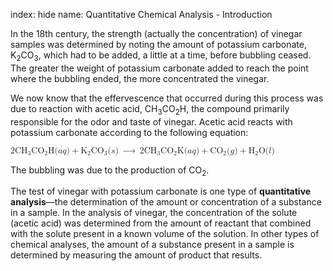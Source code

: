 index: hide
name: Quantitative Chemical Analysis - Introduction

In the 18th century, the strength (actually the concentration) of vinegar samples was determined by noting the amount of potassium carbonate, K<sub>2</sub>CO<sub>3</sub>, which had to be added, a little at a time, before bubbling ceased. The greater the weight of potassium carbonate added to reach the point where the bubbling ended, the more concentrated the vinegar.

We now know that the effervescence that occurred during this process was due to reaction with acetic acid, CH<sub>3</sub>CO<sub>2</sub>H, the compound primarily responsible for the odor and taste of vinegar. Acetic acid reacts with potassium carbonate according to the following equation:

<math xmlns:data="http://www.w3.org/TR/html5/dom.html#custom-data-attribute" xmlns:q="http://cnx.rice.edu/qml/1.0" xmlns:m="http://www.w3.org/1998/Math/MathML" xmlns:bib="http://bibtexml.sf.net/" xmlns:md="http://cnx.rice.edu/mdml" xmlns="http://cnx.rice.edu/cnxml"><mrow><mn>2</mn><msub><mrow><mtext>CH</mtext></mrow><mn>3</mn></msub><msub><mrow><mtext>CO</mtext></mrow><mn>2</mn></msub><mtext>H</mtext><mrow><mo stretchy="false">(</mo><mrow><mi>a</mi><mi>q</mi></mrow><mo stretchy="false">)</mo></mrow><mo>+</mo><msub><mtext>K</mtext><mn>2</mn></msub><msub><mrow><mtext>CO</mtext></mrow><mn>3</mn></msub><mo stretchy="false">(</mo><mi>s</mi><mo stretchy="false">)</mo><mspace width="0.2em"/><mo stretchy="false">⟶</mo><mspace width="0.2em"/><msub><mrow><mn>2</mn><mtext>CH</mtext></mrow><mn>3</mn></msub><msub><mrow><mtext>CO</mtext></mrow><mn>2</mn></msub><mrow><mtext>K</mtext></mrow><mo stretchy="false">(</mo><mi>a</mi><mi>q</mi><mo stretchy="false">)</mo><mo>+</mo><msub><mrow><mtext>CO</mtext></mrow><mn>2</mn></msub><mo stretchy="false">(</mo><mi>g</mi><mo stretchy="false">)</mo><mo>+</mo><msub><mtext>H</mtext><mn>2</mn></msub><mtext>O</mtext><mrow><mo stretchy="false">(</mo><mi>l</mi><mo stretchy="false">)</mo></mrow></mrow></math>

The bubbling was due to the production of CO<sub>2</sub>.

The test of vinegar with potassium carbonate is one type of  **quantitative analysis**—the determination of the amount or concentration of a substance in a sample. In the analysis of vinegar, the concentration of the solute (acetic acid) was determined from the amount of reactant that combined with the solute present in a known volume of the solution. In other types of chemical analyses, the amount of a substance present in a sample is determined by measuring the amount of product that results.
